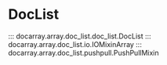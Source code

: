 # DocList

::: docarray.array.doc_list.doc_list.DocList
::: docarray.array.doc_list.io.IOMixinArray
::: docarray.array.doc_list.pushpull.PushPullMixin
